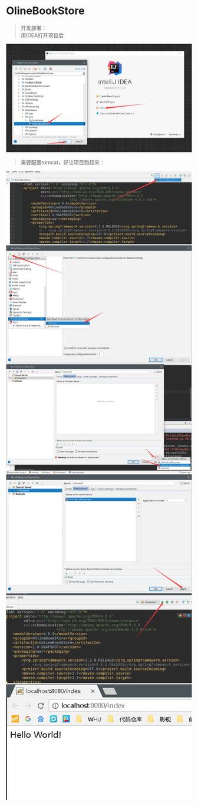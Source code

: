 # OlineBookStore
> 开发部署：  
> 用IDEA打开项目后

<img src='README/open01.png'> 

> 需要配置tomcat，好让项目跑起来：  

<img src='README/run01.png'> 
<img src='README/run02.png'> 
<img src='README/run03.png'> 
<img src='README/run04.png'> 
<img src='README/run05.png'> 
<img src='README/run06.png'> 
